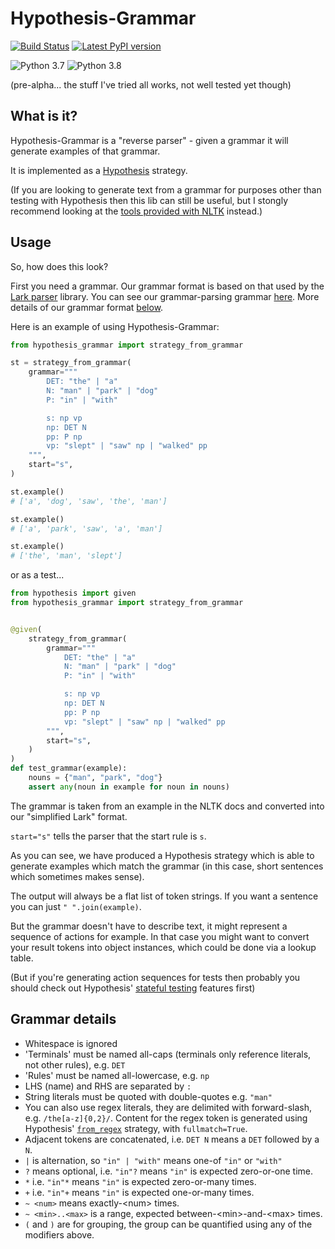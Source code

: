Hypothesis-Grammar
==================

[![Build Status](https://travis-ci.org/anentropic/hypothesis-grammar.svg?branch=master)](https://travis-ci.org/anentropic/hypothesis-grammar)
[![Latest PyPI version](https://badge.fury.io/py/hypothesis-grammar.svg)](https://pypi.python.org/pypi/hypothesis-grammar/)

![Python 3.7](https://img.shields.io/badge/Python%203.7--brightgreen.svg)
![Python 3.8](https://img.shields.io/badge/Python%203.8--brightgreen.svg)  

(pre-alpha... the stuff I've tried all works, not well tested yet though)

## What is it?

Hypothesis-Grammar is a "reverse parser" - given a grammar it will generate examples of that grammar.

It is implemented as a [Hypothesis](https://hypothesis.readthedocs.io/) strategy.

(If you are looking to generate text from a grammar for purposes other than testing with Hypothesis then this lib can still be useful, but I stongly recommend looking at the [tools provided with NLTK](http://www.nltk.org/howto/generate.html) instead.)

## Usage

So, how does this look?

First you need a grammar. Our grammar format is based on that used by the [Lark parser](https://lark-parser.readthedocs.io/en/latest/grammar/) library.  You can see our grammar-parsing grammar [here](hypothesis_grammar/grammar.lark). More details of our grammar format [below](#grammar-details).

Here is an example of using Hypothesis-Grammar:

```python
from hypothesis_grammar import strategy_from_grammar

st = strategy_from_grammar(
    grammar="""
        DET: "the" | "a"
        N: "man" | "park" | "dog"
        P: "in" | "with"

        s: np vp
        np: DET N
        pp: P np
        vp: "slept" | "saw" np | "walked" pp
    """,
    start="s",
)

st.example()
# ['a', 'dog', 'saw', 'the', 'man']

st.example()
# ['a', 'park', 'saw', 'a', 'man']

st.example()
# ['the', 'man', 'slept']
```

or as a test...

```python
from hypothesis import given
from hypothesis_grammar import strategy_from_grammar


@given(
    strategy_from_grammar(
        grammar="""
            DET: "the" | "a"
            N: "man" | "park" | "dog"
            P: "in" | "with"

            s: np vp
            np: DET N
            pp: P np
            vp: "slept" | "saw" np | "walked" pp
        """,
        start="s",
    )
)
def test_grammar(example):
    nouns = {"man", "park", "dog"}
    assert any(noun in example for noun in nouns)
```

The grammar is taken from an example in the NLTK docs and converted into our "simplified Lark" format.

`start="s"` tells the parser that the start rule is `s`.

As you can see, we have produced a Hypothesis strategy which is able to generate examples which match the grammar (in this case, short sentences which sometimes makes sense).

The output will always be a flat list of token strings. If you want a sentence you can just `" ".join(example)`.

But the grammar doesn't have to describe text, it might represent a sequence of actions for example. In that case you might want to convert your result tokens into object instances, which could be done via a lookup table.

(But if you're generating action sequences for tests then probably you should check out Hypothesis' [stateful testing](https://hypothesis.readthedocs.io/en/latest/stateful.html) features first)

## Grammar details

- Whitespace is ignored
- 'Terminals' must be named all-caps (terminals only reference literals, not other rules), e.g. `DET`
- 'Rules' must be named all-lowercase, e.g. `np`
- LHS (name) and RHS are separated by `:` 
- String literals must be quoted with double-quotes e.g. `"man"`
- You can also use regex literals, they are delimited with forward-slash, e.g. `/the[a-z]{0,2}/`. Content for the regex token is generated using Hypothesis' [`from_regex`](https://hypothesis.readthedocs.io/en/latest/data.html#hypothesis.strategies.from_regex) strategy, with `fullmatch=True`.
- Adjacent tokens are concatenated, i.e. `DET N` means a `DET` followed by a `N`.
- `|` is alternation, so `"in" | "with"` means one-of `"in"` or `"with"`
- `?` means optional, i.e. `"in"?` means `"in"` is expected zero-or-one time.
- `*` i.e. `"in"*` means `"in"` is expected zero-or-many times.
- `+` i.e. `"in"+` means `"in"` is expected one-or-many times.
- `~ <num>` means exactly-&lt;num&gt; times.
- `~ <min>..<max>` is a range, expected between-&lt;min&gt;-and-&lt;max&gt; times.
- `(` and `)` are for grouping, the group can be quantified using any of the modifiers above.
